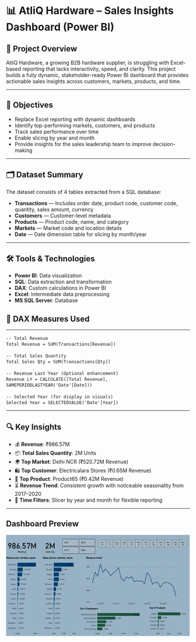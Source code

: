 # 📊 AtliQ Hardware – Sales Insights Dashboard (Power BI)

## 🧠 Project Overview

AtliQ Hardware, a growing B2B hardware supplier, is struggling with Excel-based reporting that lacks interactivity, speed, and clarity. This project builds a fully dynamic, stakeholder-ready Power BI dashboard that provides actionable sales insights across customers, markets, products, and time.

---

## 🎯 Objectives

- Replace Excel reporting with dynamic dashboards
- Identify top-performing markets, customers, and products
- Track sales performance over time
- Enable slicing by year and month
- Provide insights for the sales leadership team to improve decision-making

---

## 🗂️ Dataset Summary

The dataset consists of 4 tables extracted from a SQL database:

- **Transactions** — Includes order date, product code, customer code, quantity, sales amount, currency
- **Customers** — Customer-level metadata
- **Products** — Product code, name, and category
- **Markets** — Market code and location details
- **Date** — Date dimension table for slicing by month/year

---
## 🛠 Tools & Technologies

- **Power BI**: Data visualization
- **SQL**: Data extraction and transformation
- **DAX**: Custom calculations in Power BI
- **Excel**: Intermediate data preprocessing
- **MS SQL Server**: Database
## 🔢 DAX Measures Used

---

```DAX
-- Total Revenue
Total Revenue = SUM(Transactions[Revenue])

-- Total Sales Quantity
Total Sales Qty = SUM(Transactions[Qty])

-- Revenue Last Year (Optional enhancement)
Revenue LY = CALCULATE([Total Revenue], SAMEPERIODLASTYEAR('Date'[Date]))

-- Selected Year (for display in visuals)
Selected Year = SELECTEDVALUE('Date'[Year])
```
---

## 🔍 Key Insights

- 💰 **Revenue**: ₹986.57M
- 📦 **Total Sales Quantity**: 2M Units
- 🌍 **Top Market**: Delhi NCR (₹520.72M Revenue)
- 🛍 **Top Customer**: Electricalara Stores (₹0.65M Revenue)
- 🧃 **Top Product**: Product65 (₹0.42M Revenue)
- ⏳ **Revenue Trend**: Consistent growth with noticeable seasonality from 2017–2020
- 📅 **Time Filters**: Slicer by year and month for flexible reporting

---
## Dashboard Preview

![Dashboard Screenshot](dashboard_img.png)
